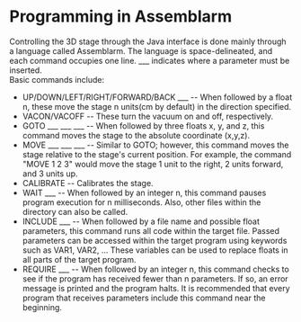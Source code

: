 # Programming in Assemblarm
Controlling the 3D stage through the Java interface is done mainly through a language called Assemblarm. The language is space-delineated, and each command occupies one line. ___ indicates where a parameter must be inserted.  
Basic commands include:  
 * UP/DOWN/LEFT/RIGHT/FORWARD/BACK ___ -- When followed by a float n, these move the stage n units(cm by default) in the direction specified.  
 * VACON/VACOFF -- These turn the vacuum on and off, respectively.  
 * GOTO ___ ___ ___ -- When followed by three floats x, y, and z, this command moves the stage to the absolute coordinate (x,y,z).
 * MOVE ___ ___ ___ -- Similar to GOTO; however, this command moves the stage relative to the stage's current position. For example, the command "MOVE 1 2 3" would move the stage 1 unit to the right, 2 units forward, and 3 units up.  
 * CALIBRATE -- Calibrates the stage.  
 * WAIT ___ -- When followed by an integer n, this command pauses program execution for n milliseconds.
 Also, other files within the directory can also be called.
 * INCLUDE ___ -- When followed by a file name and possible float parameters, this command runs all code within the target file. Passed parameters can be accessed within the target program using keywords such as VAR1, VAR2, ... These variables can be used to replace floats in all parts of the target program.  
 * REQUIRE ___ -- When followed by an integer n, this command checks to see if the program has received fewer than n parameters. If so, an error message is printed and the program halts. It is recommended that every program that receives parameters include this command near the beginning.  
